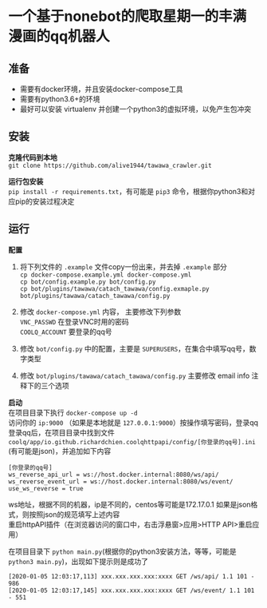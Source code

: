 # 一个基于nonebot的爬取星期一的丰满漫画的qq机器人

## 准备
- 需要有docker环境，并且安装docker-compose工具
- 需要有python3.6+的环境
- 最好可以安装 virtualenv 并创建一个python3的虚拟环境，以免产生包冲突

## 安装

**克隆代码到本地**  
`git clone https://github.com/alive1944/tawawa_crawler.git`  


**运行包安装**  
`pip install -r requirements.txt`，有可能是 `pip3` 命令，根据你python3和对应pip的安装过程决定


## 运行 
**配置**  
1. 将下列文件的 `.example` 文件copy一份出来，并去掉 `.example` 部分  
`cp docker-compose.example.yml docker-compose.yml`  
`cp bot/config.example.py bot/config.py`  
`cp bot/plugins/tawawa/catach_tawawa/config.exmaple.py bot/plugins/tawawa/catach_tawawa/config.py`  

2. 修改 `docker-compose.yml` 内容， 主要修改下列参数  
`VNC_PASSWD` 在登录VNC时用的密码  
`COOLQ_ACCOUNT` 要登录的qq号  

3. 修改 `bot/config.py` 中的配置，主要是 `SUPERUSERS`，在集合中填写qq号，数字类型  

4. 修改 `bot/plugins/tawawa/catach_tawawa/config.py` 主要修改 email info 注释下的三个选项  


**启动**  
在项目目录下执行 `docker-compose up -d`  
访问你的 `ip:9000` （如果是本地就是 `127.0.0.1:9000`）按操作填写密码，登录qq   
登录qq后，在项目目录中找到文件 `coolq/app/io.github.richardchien.coolqhttpapi/config/[你登录的qq号].ini` (有可能是json)，并追加如下内容  
```
[你登录的qq号]
ws_reverse_api_url = ws://host.docker.internal:8080/ws/api/  
ws_reverse_event_url = ws://host.docker.internal:8080/ws/event/  
use_ws_reverse = true
```
ws地址，根据不同的机器，ip是不同的，centos等可能是172.17.0.1
如果是json格式，则按照json的规范填写上述内容  
重启httpAPI插件（在浏览器访问的窗口中，右击浮悬窗>应用>HTTP API>重启应用）

在项目目录下 `python main.py`(根据你的python3安装方法，等等，可能是`python3 main.py`)，出现如下提示则是成功了  
```
[2020-01-05 12:03:17,113] xxx.xxx.xxx.xxx:xxxx GET /ws/api/ 1.1 101 - 986
[2020-01-05 12:03:17,145] xxx.xxx.xxx.xxx:xxxx GET /ws/event/ 1.1 101 - 551
```

